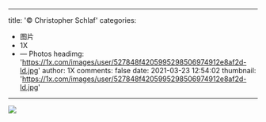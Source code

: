 
---
title: '© Christopher Schlaf'
categories: 
 - 图片
 - 1X
 - — Photos
headimg: 'https://1x.com/images/user/527848f4205995298506974912e8af2d-ld.jpg'
author: 1X
comments: false
date: 2021-03-23 12:54:02
thumbnail: 'https://1x.com/images/user/527848f4205995298506974912e8af2d-ld.jpg'
---

<div>   
<img src="https://1x.com/images/user/527848f4205995298506974912e8af2d-ld.jpg" referrerpolicy="no-referrer">  
</div>
            